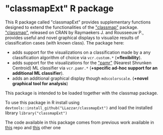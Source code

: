 # "classmapExt" R package
This R package called "classmapExt" provides supplementary functions designed to extend the functionalities of the ["classmap"](https://cran.r-project.org/web/packages/classmap/index.html) package. ["classmap"](https://cran.r-project.org/web/packages/classmap/index.html), released on CRAN by Raymaekers J. and Rousseeuw P., provides useful and novel graphical displays to visualize results of classification cases (with known class).
The package here: 
- adds support for the visualizations on a classification made by a any classification algorithm of choice via `vcr.custom.*` (**+flexibility**).
- adds support for the visualizations for the ["pamr"](https://cran.r-project.org/web/packages/pamr/index.html) (Nearest Shrunken Centroid) ML classifier via `vcr.pamr.*` (**+specific ad-hoc support for an additional ML classifier**).
- adds an additional graphical display though `mdscolorscale`. (**+novel graphical tool for analysis**)

This package is intended to be loaded together with the classmap package.

To use this package  in R install using `devtools::install_github("LLazzar/classmapExt")` and load the installed library `library("classmapExt")`

The code available in this package comes from previous work available in [this](https://github.com/LLazzar/classmap-on-pamr) repo and [this](https://github.com/LLazzar/extension-classmap) other one

